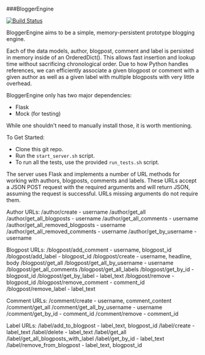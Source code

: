 ###BloggerEngine

[![Build
Status](https://travis-ci.org/cheesesashimi/BloggerEngine.svg?branch=master)](https://travis-ci.org/cheesesashimi/BloggerEngine)

BloggerEngine aims to be a simple, memory-persistent prototype blogging
engine.

Each of the data models, author, blogpost, comment and label is persisted
in memory inside of an OrderedDict(). This allows fast insertion and lookup
time without sacrificing chronological order. Due to how Python handles
references, we can efficiently associate a given blogpost or comment with
a given author as well as a given label with multiple blogposts with very
little overhead.

BloggerEngine only has two major dependencies:
- Flask
- Mock (for testing)

While one shouldn't need to manually install those, it is worth mentioning.

To Get Started:
- Clone this git repo.
- Run the `start_server.sh` script.
- To run all the tests, use the provided `run_tests.sh` script.

The server uses Flask and implements a number of URL methods for
working with authors, blogposts, comments and labels. These URLs accept
a JSON POST request with the required arguments and will return JSON,
assuming the request is successful. URLs missing arguments do not require
them.

Author URLs:
/author/create - username
/author/get_all
/author/get_all_blogposts - username
/author/get_all_comments - username
/author/get_all_removed_blogposts - username
/author/get_all_removed_comments - username
/author/get_by_username - username

Blogpost URLs:
/blogpost/add_comment - username, blogpost_id
/blogpost/add_label - blogpost_id
/blogpost/create - username, headline, body
/blogpost/get_all
/blogpost/get_all_by_username - username
/blogpost/get_all_comments
/blogpost/get_all_labels
/blogpost/get_by_id - blogpost_id
/blogpost/get_by_label - label_text
/blogpost/remove - blogpost_id
/blogpost/remove_comment - comment_id
/blogpost/remove_label - label_text

Comment URLs:
/comment/create - username, comment_content
/comment/get_all
/comment/get_all_by_username - username
/comment/get_by_id - comment_id
/comment/remove - comment_id

Label URLs:
/label/add_to_blogpost - label_text, blogpost_id
/label/create - label_text
/label/delete - label_text
/label/get_all
/label/get_all_blogposts_with_label
/label/get_by_id - label_text
/label/remove_from_blogpost - label_text, blogpost_id
